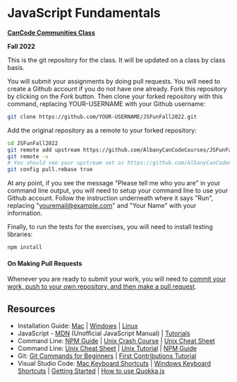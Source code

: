 # JavaScript Fundamentals

**[CanCode Communities Class](https://cancode.org/)**

**Fall 2022**

This is the git repository for the class. It will be updated on a class by class basis.

You will submit your assignments by doing pull requests. You will need to create a Github account if you do not have one already. Fork this repository by clicking on the _Fork_ button. Then clone your forked repository with this command, replacing YOUR-USERNAME with your Github username:

```bash
git clone https://github.com/YOUR-USERNAME/JSFunFall2022.git
```

Add the original repository as a remote to your forked repository:

```bash
cd JSFunFall2022
git remote add upstream https://github.com/AlbanyCanCodeCourses/JSFunFall2022.git
git remote -v
# You should see your upstream set as https://github.com/AlbanyCanCodeCourses/JSFunFall2022.git
git config pull.rebase true
```

At any point, if you see the message "Please tell me who you are" in your command line output, you will need to setup your command line to use your Github account. Follow the instruction underneath where it says "Run", replacing "youremail@example.com" and "Your Name" with your information.

Finally, to run the tests for the exercises, you will need to install testing libraries:

```bash
npm install
```

#### On Making Pull Requests

Whenever you are ready to submit your work, you will need to [commit your work, push to your own repository, and then make a pull request](docs/SubmittingAssignments.md).

## Resources

- Installation Guide: [Mac](docs/InstallationGuideMac.md) | [Windows](docs/InstallationGuideWindows.md) | [Linux](docs/InstallationGuideLinuxAndNVM.md)
- JavaScript - [MDN](https://developer.mozilla.org/en-US/) (Unofficial JavaScript Manual) | [Tutorials](https://javascript.info/)
- Command Line: [NPM Guide](https://nodesource.com/blog/an-absolute-beginners-guide-to-using-npm/) | [Unix Crash Course](https://www.vikingcodeschool.com/web-development-basics/a-command-line-crash-course) | [Unix Cheat Sheet](http://www.mathcs.emory.edu/~valerie/courses/fall10/155/resources/unix_cheatsheet.html)
- Command Line: [Unix Cheat Sheet](https://www.guru99.com/linux-commands-cheat-sheet.html) | [Unix Tutorial](http://www.ee.surrey.ac.uk/Teaching/Unix/) | [NPM Guide](https://nodesource.com/blog/an-absolute-beginners-guide-to-using-npm/)
- Git: [Git Commands for Beginners](http://rogerdudler.github.io/git-guide/) | [First Contributions Tutorial](https://github.com/firstcontributions/first-contributions)
- Visual Studio Code: [Mac Keyboard Shortcuts](https://code.visualstudio.com/shortcuts/keyboard-shortcuts-macos.pdf) | [Windows Keyboard Shortcuts](https://code.visualstudio.com/shortcuts/keyboard-shortcuts-windows.pdf) | [Getting Started](https://code.visualstudio.com/docs/getstarted/introvideos) | [How to use Quokka.js](https://debug.to/1441/quokka-js-extension-for-visual-studio-code)
